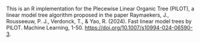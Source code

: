 This is an R implementation for the PIecewise Linear Organic Tree (PILOT), a linear model tree algorithm proposed in the paper Raymaekers, J., Rousseeuw, P. J., Verdonck, T., & Yao, R. (2024). Fast linear model trees by PILOT. Machine Learning, 1-50. https://doi.org/10.1007/s10994-024-06590-3.


